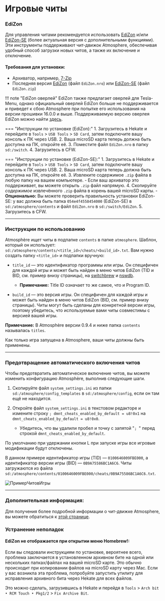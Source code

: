 # Игровые читы

### **EdiZon**

Для управления читами рекомендуется использовать [EdiZon](https://github.com/WerWolv/EdiZon) и/или [EdiZon-SE](https://github.com/tomvita/EdiZon-SE) (более актуальная версия с дополнительными функциями). Эти инструменты поддерживают чит-движок Atmosphere, обеспечивая удобный способ загрузки новых читов, а также их включение и отключение.


#### Требования для установки:
- Архиватор, например, [7-Zip](https://www.7-zip.org/)
- Последняя версия [EdiZon](https://github.com/WerWolv/EdiZon/releases) (файл `EdiZon.nro`) или [EdiZon-SE](https://github.com/tomvita/EdiZon-SE/releases) (файл `EdiZon.zip`)

!!! note "EdiZon оверлей"
    EdiZon также предлагает оверлей для Tesla-Menu, однако официальный оверлей EdiZon больше не поддерживается и приведет к сбою Atmosphere при попытке его использования на версии прошивки 16.0.0 и выше.
    Поддерживаемую версию оверлея EdiZon можно найти [здесь](https://github.com/proferabg/EdiZon-Overlay/releases).



=== "Инструкции по установке (EdiZon):"
    1. Загрузитесь в Hekate и перейдите в `Tools` > `USB Tools` > `SD Card`, затем подключите вашу консоль к ПК через USB.
    2. Ваша microSD карта теперь должна быть доступна на ПК, откройте её.
    3. Поместите файл `EdiZon.nro` в папку `sd:/switch`.
    4. Загрузитесь в CFW.

=== "Инструкции по установке (EdiZon-SE):"
    1. Загрузитесь в Hekate и перейдите в `Tools` > `USB Tools` > `SD Card`, затем подключите вашу консоль к ПК через USB.
    2. Ваша microSD карта теперь должна быть доступна на ПК, откройте её.
    3. Извлеките содержимое `.zip` файла в любую папку на вашем компьютере.
    - Если ваш архиватор это поддерживает, вы можете открыть `.zip` файл напрямую.
    4. Скопируйте *содержимое* извлечённого `.zip` файла в корень вашей microSD карты.
    - **Опционально:** Вы можете проверить правильность установки EdiZon-SE: у вас должна быть папка `054e4f4558454000` (EdiZon-SE) в `sd:/atmosphere/contents` и файл `EdiZon.nro` в `sd:/switch/EdiZon`.
    5. Загрузитесь в CFW.


-----

### **Инструкции по использованию**

Atmosphère ищет читы в подпапке `contents` в папке `atmosphere`. Шаблон, который он использует: `sd:/atmosphere/contents/<title_id>/cheats/<build_id>.txt`.
Вам нужно создать папку `<title_id>` и подпапки вручную:

- `title_id` — это идентификатор программы или игры. Он специфичен для каждой игры и может быть найден в меню читов EdiZon (TID и BID, см. пример внизу страницы), на [switchbrew](https://switchbrew.org/wiki/Title_list/Games) и [nswdb](https://nswdb.com/).

    - **Примечание:** Title ID означает то же самое, что и Program ID.

- `build_id` — это версия игры. Он специфичен для каждой игры и может быть найден в меню читов EdiZon (BID, см. пример внизу страницы). Читы могут быть сделаны для конкретной версии игры, поэтому убедитесь, что используемые вами читы совместимы с версией вашей игры.

**Примечание:** В Atmosphère версии 0.9.4 и ниже папка `contents` называлась `titles`.

Как только игра запущена в Atmosphere, ваши читы должны быть применены.


-----

### **Предотвращение автоматического включения читов**

Чтобы предотвратить автоматическое включение читов, вы можете изменить конфигурацию Atmosphère, выполнив следующие шаги.

1. Скопируйте файл `system_settings.ini` из папки `sd:/atmosphere/config_templates` в `sd:/atmosphere/config`, если он там ещё не находится.
2. Откройте файл `system_settings.ini` в текстовом редакторе и измените строку `; dmnt_cheats_enabled_by_default = u8!0x1` на `dmnt_cheats_enabled_by_default = u8!0x0`.

    - Убедитесь, что вы удалили пробел и точку с запятой "`; `" перед строкой `dmnt_cheats_enabled_by_default`.

По умолчанию при удержании кнопки L при запуске игры все игровые модификации будут отключены.

В данном примере идентификатор игры (TID) — `0100646009FBE000`, а идентификатор версии игры (BID) — `0B9A75586BC1A6C6`. Читы загружаются из файла `sd:/atmosphere/contents/0100646009FBE000/cheats/0B9A75586BC1A6C6.txt`.

![ПримерЧитовИгры](../extras/img/game_cheating.jpg)


-----

### **Дополнительная информация:**

Для получения более подробной информации о чит-движке Atmosphere, вы можете обратиться к [этой странице](https://github.com/Atmosphere-NX/Atmosphere/blob/master/docs/features/cheats.md).<br>

### **Устранение неполадок**
#### **EdiZon не отображается при открытии меню Homebrew!:**

Если вы следовали инструкциям по установке, вероятнее всего, проблема заключается в установленном архивном бите на одной или нескольких папках/файлах на вашей microSD карте. Это обычно происходит при копировании файлов на microSD карту через Mac. Если у вас возникла эта проблема, попробуйте запустить утилиту для исправления архивного бита через Hekate для всех файлов.

Это можно сделать, загрузившись в Hekate и перейдя в `Tools` > `Arch bit • RCM Touch • Pkg1/2` > `Fix Archive Bit`.

